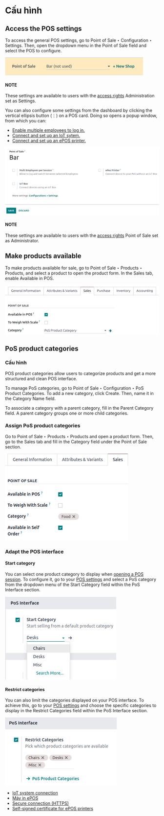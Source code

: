 # Cấu hình

<a id="configuration-settings"></a>

## Access the POS settings

To access the general POS settings, go to Point of Sale ‣ Configuration ‣
Settings. Then, open the dropdown menu in the Point of Sale field and select the POS to
configure.

![Dropdown menu to select the POS in the app settings](../../../_images/select-pos-dropdown.png)

#### NOTE
These settings are available to users with the [access rights](../../general/users.md)
Administration set as Settings.

You can also configure some settings from the dashboard by clicking the vertical ellipsis button
(⋮) on a POS card. Doing so opens a popup window, from which you can:

- [Enable multiple employees to log in.](employee_login.md)
- [Connect and set up an IoT sytem.](configuration/pos_iot.md)
- [Connect and set up an ePOS printer.](configuration/epos_ssc.md)

![popup window to access quick settings in POS](../../../_images/toggle-settings.png)

#### NOTE
These settings are available to users with the [access rights](../../general/users.md)
Point of Sale set as Administrator.

## Make products available

To make products available for sale, go to Point of Sale ‣ Products ‣ Products,
and select a product to open the product form. In the Sales tab, enable
Available in POS.

![Making a product available in your POS.](../../../_images/pos-available.png)

## PoS product categories

### Cấu hình

POS product categories allow users to categorize products and get a more structured and clean
POS interface.

To manage PoS categories, go to Point of Sale ‣ Configuration ‣ PoS Product
Categories. To add a new category, click Create. Then, name it in the
Category Name field.

To associate a category with a parent category, fill in the Parent Category field. A
parent category groups one or more child categories.

### Assign PoS product categories

Go to Point of Sale ‣ Products ‣ Products and open a product form. Then, go to
the Sales tab and fill in the Category field under the Point of
Sale section.

![Sales tab of a product form to add a PoS product category](../../../_images/form-pos-category.png)

### Adapt the POS interface

#### Start category

You can select one product category to display when [opening a POS session](../point_of_sale.md#pos-session-start). To configure it, go to your [POS settings](#configuration-settings) and
select a PoS category from the dropdown menu of the Start Category field within the
PoS Interface section.

![Setting to set up the start category feature](../../../_images/start-category.png)

#### Restrict categories

You can also limit the categories displayed on your POS interface. To achieve this, go to your
[POS settings](#configuration-settings) and choose the specific categories to display in the
Restrict Categories field within the PoS Interface section.

![Setting to set up the restrict category feature](../../../_images/restrict-category.png)

* [IoT system connection](configuration/pos_iot.md)
* [Máy in ePOS](configuration/epos_printers.md)
* [Secure connection (HTTPS)](configuration/https.md)
* [Self-signed certificate for ePOS printers](configuration/epos_ssc.md)
